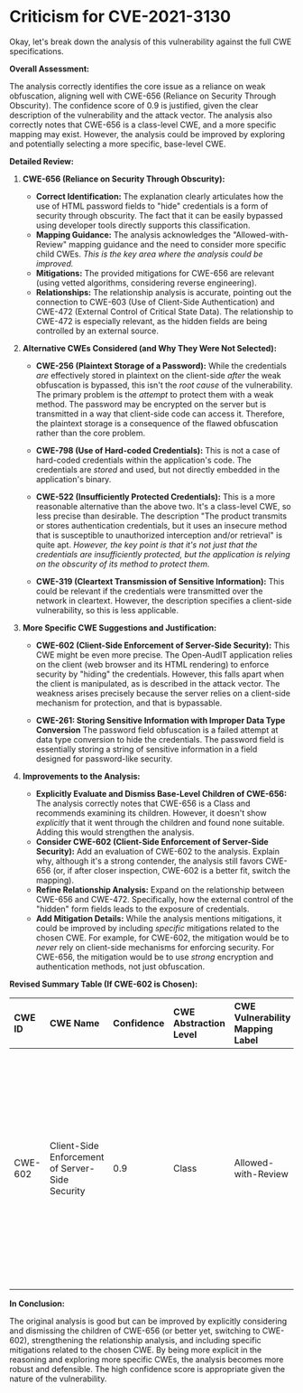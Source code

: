 # Criticism for CVE-2021-3130

Okay, let's break down the analysis of this vulnerability against the full CWE specifications.

**Overall Assessment:**

The analysis correctly identifies the core issue as a reliance on weak obfuscation, aligning well with CWE-656 (Reliance on Security Through Obscurity). The confidence score of 0.9 is justified, given the clear description of the vulnerability and the attack vector. The analysis also correctly notes that CWE-656 is a class-level CWE, and a more specific mapping may exist.  However, the analysis could be improved by exploring and potentially selecting a more specific, base-level CWE.

**Detailed Review:**

1.  **CWE-656 (Reliance on Security Through Obscurity):**

    *   **Correct Identification:** The explanation clearly articulates how the use of HTML password fields to "hide" credentials is a form of security through obscurity. The fact that it can be easily bypassed using developer tools directly supports this classification.
    *   **Mapping Guidance:** The analysis acknowledges the "Allowed-with-Review" mapping guidance and the need to consider more specific child CWEs.  *This is the key area where the analysis could be improved.*
    *   **Mitigations:** The provided mitigations for CWE-656 are relevant (using vetted algorithms, considering reverse engineering).
    *   **Relationships:** The relationship analysis is accurate, pointing out the connection to CWE-603 (Use of Client-Side Authentication) and CWE-472 (External Control of Critical State Data).  The relationship to CWE-472 is especially relevant, as the hidden fields are being controlled by an external source.

2.  **Alternative CWEs Considered (and Why They Were Not Selected):**

    *   **CWE-256 (Plaintext Storage of a Password):** While the credentials *are* effectively stored in plaintext on the client-side *after* the weak obfuscation is bypassed, this isn't the *root cause* of the vulnerability. The primary problem is the *attempt* to protect them with a weak method. The password may be encrypted on the server but is transmitted in a way that client-side code can access it. Therefore, the plaintext storage is a consequence of the flawed obfuscation rather than the core problem.

    *   **CWE-798 (Use of Hard-coded Credentials):** This is not a case of hard-coded credentials within the application's code. The credentials are *stored* and used, but not directly embedded in the application's binary.

    *   **CWE-522 (Insufficiently Protected Credentials):** This is a more reasonable alternative than the above two.  It's a class-level CWE, so less precise than desirable. The description "The product transmits or stores authentication credentials, but it uses an insecure method that is susceptible to unauthorized interception and/or retrieval" is quite apt.  *However, the key point is that it's not just that the credentials are insufficiently protected, but the application is relying on the obscurity of its method to protect them.*

    *   **CWE-319 (Cleartext Transmission of Sensitive Information):** This could be relevant if the credentials were transmitted over the network in cleartext. However, the description specifies a client-side vulnerability, so this is less applicable.

3.  **More Specific CWE Suggestions and Justification:**

    *   **CWE-602 (Client-Side Enforcement of Server-Side Security):** This CWE might be even more precise. The Open-AudIT application relies on the client (web browser and its HTML rendering) to enforce security by "hiding" the credentials. However, this falls apart when the client is manipulated, as is described in the attack vector. The weakness arises precisely because the server relies on a client-side mechanism for protection, and that is bypassable.

    * **CWE-261: Storing Sensitive Information with Improper Data Type Conversion** The password field obfuscation is a failed attempt at data type conversion to hide the credentials. The password field is essentially storing a string of sensitive information in a field designed for password-like security.

4. **Improvements to the Analysis:**

    *   **Explicitly Evaluate and Dismiss Base-Level Children of CWE-656:** The analysis correctly notes that CWE-656 is a Class and recommends examining its children. However, it doesn't show *explicitly* that it went through the children and found none suitable. Adding this would strengthen the analysis.
    *   **Consider CWE-602 (Client-Side Enforcement of Server-Side Security):** Add an evaluation of CWE-602 to the analysis. Explain why, although it's a strong contender, the analysis still favors CWE-656 (or, if after closer inspection, CWE-602 is a better fit, switch the mapping).
    *   **Refine Relationship Analysis:** Expand on the relationship between CWE-656 and CWE-472. Specifically, how the external control of the "hidden" form fields leads to the exposure of credentials.
    *   **Add Mitigation Details:** While the analysis mentions mitigations, it could be improved by including *specific* mitigations related to the chosen CWE. For example, for CWE-602, the mitigation would be to *never* rely on client-side mechanisms for enforcing security.  For CWE-656, the mitigation would be to use *strong* encryption and authentication methods, not just obfuscation.

**Revised Summary Table (If CWE-602 is Chosen):**

| CWE ID | CWE Name                                    | Confidence | CWE Abstraction Level | CWE Vulnerability Mapping Label | CWE-Vulnerability Mapping Notes                                                                                                                                                                                             |
| :----- | :------------------------------------------ | :--------- | :-------------------- | :------------------------------ | :-------------------------------------------------------------------------------------------------------------------------------------------------------------------------------------------------------------------------- |
| CWE-602 | Client-Side Enforcement of Server-Side Security | 0.9      | Class                   | Allowed-with-Review                 | Primary CWE. The server relies on the client (web browser) to "hide" credentials using HTML password fields. This client-side protection is easily bypassed, making the server vulnerable. Consider children for more detail. |

**In Conclusion:**

The original analysis is good but can be improved by explicitly considering and dismissing the children of CWE-656 (or better yet, switching to CWE-602), strengthening the relationship analysis, and including specific mitigations related to the chosen CWE. By being more explicit in the reasoning and exploring more specific CWEs, the analysis becomes more robust and defensible. The high confidence score is appropriate given the nature of the vulnerability.